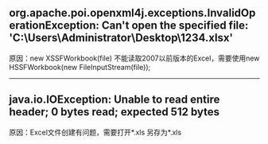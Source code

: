 ## org.apache.poi.openxml4j.exceptions.InvalidOperationException: Can't open the specified file: 'C:\Users\Administrator\Desktop\1234.xlsx'
原因：new XSSFWorkbook(file) 不能读取2007以前版本的Excel，需要使用new HSSFWorkbook(new FileInputStream(file));

---
## java.io.IOException: Unable to read entire header; 0 bytes read; expected 512 bytes
原因：Excel文件创建有问题，需要打开*.xls 另存为*.xls 
